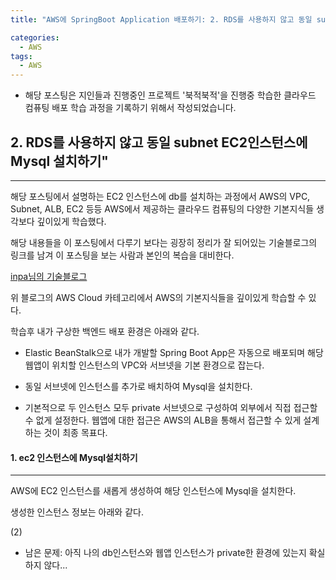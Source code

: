 ```yaml
---
title: "AWS에 SpringBoot Application 배포하기: 2. RDS를 사용하지 않고 동일 subnet EC2인스턴스에 Mysql 설치하기"

categories:
  - AWS
tags:
  - AWS
---
```


- 해당 포스팅은 지인들과 진행중인 프로젝트 '북적북적'을 진행중 학습한 클라우드 컴퓨팅 배포 학습 과정을 기록하기 위해서 작성되었습니다.

## 2. RDS를 사용하지 않고 동일 subnet EC2인스턴스에 Mysql 설치하기"

---

해당 포스팅에서 설명하는 EC2 인스턴스에 db를 설치하는 과정에서 AWS의 VPC, Subnet, ALB, EC2 등등 AWS에서 제공하는 클라우드 컴퓨팅의 다양한 기본지식들 생각보다 깊이있게 학습했다.

해당 내용들을 이 포스팅에서 다루기 보다는 굉장히 정리가 잘 되어있는 기술블로그의 링크를 남겨 이 포스팅을 보는 사람과 본인의 복습을 대비한다.

[inpa님의 기술블로그](https://inpa.tistory.com/)

위 블로그의 AWS Cloud 카테고리에서 AWS의 기본지식들을 깊이있게 학습할 수 있다.

학습후 내가 구상한 백엔드 배포 환경은 아래와 같다.

- Elastic BeanStalk으로 내가 개발할 Spring Boot App은 자동으로 배포되며 해당 웹앱이 위치할 인스턴스의 VPC와 서브넷을 기본 환경으로 잡는다.

- 동일 서브넷에 인스턴스를 추가로 배치하여 Mysql을 설치한다.

- 기본적으로 두 인스턴스 모두 private 서브넷으로 구성하여 외부에서 직접 접근할 수 없게 설정한다. 웹앱에 대한 접근은 AWS의 ALB을 통해서 접근할 수 있게 설계하는 것이 최종 목표다.

#### 1. ec2 인스턴스에 Mysql설치하기

---

AWS에 EC2 인스턴스를 새롭게 생성하여 해당 인스턴스에 Mysql을 설치한다.

생성한 인스턴스 정보는 아래와 같다.

(2)

- 남은 문제: 아직 나의 db인스턴스와 웹앱 인스턴스가 private한 환경에 있는지 확실하지 않다...
